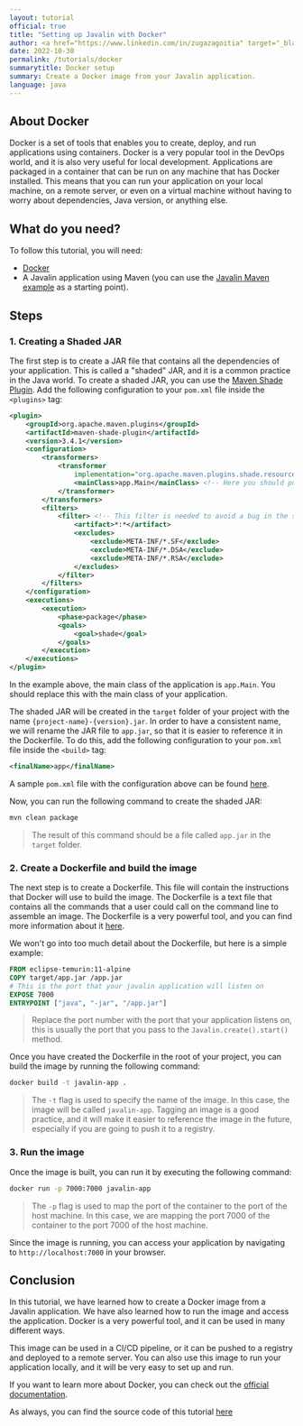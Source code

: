 ```yaml
---
layout: tutorial
official: true
title: "Setting up Javalin with Docker"
author: <a href="https://www.linkedin.com/in/zugazagoitia" target="_blank">Alberto Zugazagoitia</a>
date: 2022-10-30
permalink: /tutorials/docker
summarytitle: Docker setup
summary: Create a Docker image from your Javalin application.
language: java
---
```


## About Docker

Docker is a set of tools that enables you to create, deploy, and run applications using containers. Docker is a very popular tool in the DevOps world, and it is also very useful for local development. Applications are packaged in a container that can be run on any machine that has Docker installed. This means that you can run your application on your local machine, on a remote server, or even on a virtual machine without having to worry about dependencies, Java version, or anything else.

## What do you need?

To follow this tutorial, you will need:

- [Docker](https://docs.docker.com/get-docker/)
- A Javalin application using Maven (you can use the [Javalin Maven example](/tutorials/maven-setup) as a starting point).

## Steps

### 1. Creating a Shaded JAR

The first step is to create a JAR file that contains all the dependencies of your application. This is called a "shaded" JAR, and it is a common practice in the Java world. To create a shaded JAR, you can use the [Maven Shade Plugin](https://maven.apache.org/plugins/maven-shade-plugin/). Add the following configuration to your `pom.xml` file inside the `<plugins>` tag:

~~~xml
<plugin>
    <groupId>org.apache.maven.plugins</groupId>
    <artifactId>maven-shade-plugin</artifactId>
    <version>3.4.1</version>
    <configuration>
        <transformers>
            <transformer
                implementation="org.apache.maven.plugins.shade.resource.ManifestResourceTransformer">
                <mainClass>app.Main</mainClass> <!-- Here you should put the main class of your application -->
            </transformer>
        </transformers>
        <filters>
            <filter> <!-- This filter is needed to avoid a bug in the shade plugin -->
                <artifact>*:*</artifact>
                <excludes>
                    <exclude>META-INF/*.SF</exclude>
                    <exclude>META-INF/*.DSA</exclude>
                    <exclude>META-INF/*.RSA</exclude>
                </excludes>
            </filter>
        </filters>
    </configuration>
    <executions>
        <execution>
            <phase>package</phase>
            <goals>
                <goal>shade</goal>
            </goals>
        </execution>
    </executions>
</plugin>
~~~

In the example above, the main class of the application is `app.Main`. You should replace this with the main class of your application.

The shaded JAR will be created in the `target` folder of your project with the name `{project-name}-{version}.jar`. In order to have a consistent name, we will rename the JAR file to `app.jar`, so that it is easier to reference it in the Dockerfile. To do this, add the following configuration to your `pom.xml` file inside the `<build>` tag:

~~~xml
<finalName>app</finalName>
~~~

A sample `pom.xml` file with the configuration above can be found [here](https://github.com/javalin/javalin-samples/tree/main/javalin5/javalin-docker-example/pom.xml).

Now, you can run the following command to create the shaded JAR:

~~~bash
mvn clean package
~~~

> The result of this command should be a file called `app.jar` in the `target` folder.

### 2. Create a Dockerfile and build the image

The next step is to create a Dockerfile. This file will contain the instructions that Docker will use to build the image. The Dockerfile is a text file that contains all the commands that a user could call on the command line to assemble an image. The Dockerfile is a very powerful tool, and you can find more information about it [here](https://docs.docker.com/engine/reference/builder/).

We won't go into too much detail about the Dockerfile, but here is a simple example:

~~~dockerfile
FROM eclipse-temurin:11-alpine
COPY target/app.jar /app.jar
# This is the port that your javalin application will listen on
EXPOSE 7000 
ENTRYPOINT ["java", "-jar", "/app.jar"]
~~~

> Replace the port number with the port that your application listens on, this is usually the port that you pass to the `Javalin.create().start()` method.

Once you have created the Dockerfile in the root of your project, you can build the image by running the following command:

~~~bash
docker build -t javalin-app .
~~~

> The `-t` flag is used to specify the name of the image. In this case, the image will be called `javalin-app`. Tagging an image is a good practice, and it will make it easier to reference the image in the future, especially if you are going to push it to a registry.

### 3. Run the image

Once the image is built, you can run it by executing the following command:

~~~bash
docker run -p 7000:7000 javalin-app
~~~

> The `-p` flag is used to map the port of the container to the port of the host machine. In this case, we are mapping the port 7000 of the container to the port 7000 of the host machine. 

Since the image is running, you can access your application by navigating to `http://localhost:7000` in your browser.

## Conclusion

In this tutorial, we have learned how to create a Docker image from a Javalin application. We have also learned how to run the image and access the application. Docker is a very powerful tool, and it can be used in many different ways.

This image can be used in a CI/CD pipeline, or it can be pushed to a registry and deployed to a remote server. You can also use this image to run your application locally, and it will be very easy to set up and run.

If you want to learn more about Docker, you can check out the [official documentation](https://docs.docker.com/).

As always, you can find the source code of this tutorial [here](https://github.com/javalin/javalin-samples/tree/main/javalin5/javalin-docker-example)


